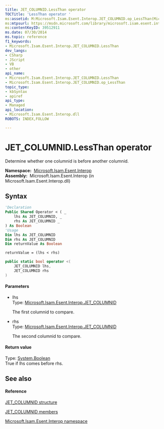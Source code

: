 ```yaml
---
title: JET_COLUMNID.LessThan operator 
TOCTitle: 'LessThan operator '
ms:assetid: M:Microsoft.Isam.Esent.Interop.JET_COLUMNID.op_LessThan(Microsoft.Isam.Esent.Interop.JET_COLUMNID,Microsoft.Isam.Esent.Interop.JET_COLUMNID)
ms:mtpsurl: https://msdn.microsoft.com/library/microsoft.isam.esent.interop.jet_columnid.op_lessthan(v=EXCHG.10)
ms:contentKeyID: 39512911
ms.date: 07/30/2014
ms.topic: reference
f1_keywords:
- Microsoft.Isam.Esent.Interop.JET_COLUMNID.LessThan
dev_langs:
- CSharp
- JScript
- VB
- other
api_name: 
- Microsoft.Isam.Esent.Interop.JET_COLUMNID.LessThan
- Microsoft.Isam.Esent.Interop.JET_COLUMNID.op_LessThan
topic_type: 
- kbSyntax
- apiref
api_type: 
- Managed
api_location: 
- Microsoft.Isam.Esent.Interop.dll
ROBOTS: INDEX,FOLLOW

---
```


# JET_COLUMNID.LessThan operator

Determine whether one columnid is before another columnid.

**Namespace:**  [Microsoft.Isam.Esent.Interop](hh596136\(v=exchg.10\).md)  
**Assembly:**  Microsoft.Isam.Esent.Interop (in Microsoft.Isam.Esent.Interop.dll)

## Syntax

``` vb
'Declaration
Public Shared Operator < ( _
    lhs As JET_COLUMNID, _
    rhs As JET_COLUMNID _
) As Boolean
'Usage
Dim lhs As JET_COLUMNID
Dim rhs As JET_COLUMNID
Dim returnValue As Boolean

returnValue = (lhs < rhs)
```

``` csharp
public static bool operator <(
    JET_COLUMNID lhs,
    JET_COLUMNID rhs
)
```

#### Parameters

  - lhs  
    Type: [Microsoft.Isam.Esent.Interop.JET_COLUMNID](hh564510\(v=exchg.10\).md)  
    
    The first columnid to compare.

<!-- end list -->

  - rhs  
    Type: [Microsoft.Isam.Esent.Interop.JET_COLUMNID](hh564510\(v=exchg.10\).md)  
    
    The second columnid to compare.

#### Return value

Type: [System.Boolean](/dotnet/api/system.boolean)  
True if lhs comes before rhs.  

## See also

#### Reference

[JET_COLUMNID structure](hh564510\(v=exchg.10\).md)

[JET_COLUMNID members](hh558343\(v=exchg.10\).md)

[Microsoft.Isam.Esent.Interop namespace](hh596136\(v=exchg.10\).md)